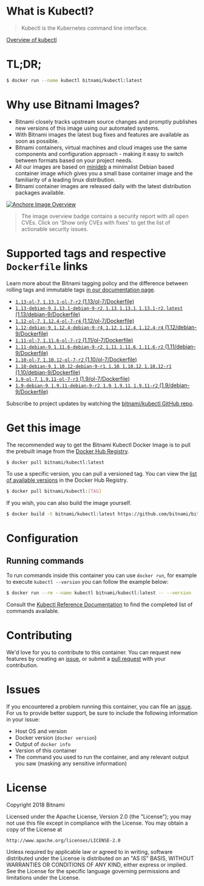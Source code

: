 
# What is Kubectl?

> Kubectl is the Kubernetes command line interface.

[Overview of kubectl](https://kubernetes.io/docs/reference/kubectl/overview/)

# TL;DR;

```bash
$ docker run --name kubectl bitnami/kubectl:latest
```

# Why use Bitnami Images?

* Bitnami closely tracks upstream source changes and promptly publishes new versions of this image using our automated systems.
* With Bitnami images the latest bug fixes and features are available as soon as possible.
* Bitnami containers, virtual machines and cloud images use the same components and configuration approach - making it easy to switch between formats based on your project needs.
* All our images are based on [minideb](https://github.com/bitnami/minideb) a minimalist Debian based container image which gives you a small base container image and the familiarity of a leading linux distribution.
* Bitnami container images are released daily with the latest distribution packages available.

[![Anchore Image Overview](https://anchore.io/service/badges/image/d78d91421e4ccd244f2d91414ea8261cca8468562ae55ab5d184a3739a3cebc5)](https://anchore.io/image/dockerhub/bitnami%2Fkubectl%3Alatest#security)

> The image overview badge contains a security report with all open CVEs. Click on 'Show only CVEs with fixes' to get the list of actionable security issues.

# Supported tags and respective `Dockerfile` links

Learn more about the Bitnami tagging policy and the difference between rolling tags and immutable tags [in our documentation page](https://docs.bitnami.com/containers/how-to/understand-rolling-tags-containers/).


* [`1.13-ol-7`, `1.13.1-ol-7-r2` (1.13/ol-7/Dockerfile)](https://github.com/bitnami/bitnami-docker-kubectl/blob/1.13.1-ol-7-r2/1.13/ol-7/Dockerfile)
* [`1.13-debian-9`, `1.13.1-debian-9-r2`, `1.13`, `1.13.1`, `1.13.1-r2`, `latest` (1.13/debian-9/Dockerfile)](https://github.com/bitnami/bitnami-docker-kubectl/blob/1.13.1-debian-9-r2/1.13/debian-9/Dockerfile)
* [`1.12-ol-7`, `1.12.4-ol-7-r4` (1.12/ol-7/Dockerfile)](https://github.com/bitnami/bitnami-docker-kubectl/blob/1.12.4-ol-7-r4/1.12/ol-7/Dockerfile)
* [`1.12-debian-9`, `1.12.4-debian-9-r4`, `1.12`, `1.12.4`, `1.12.4-r4` (1.12/debian-9/Dockerfile)](https://github.com/bitnami/bitnami-docker-kubectl/blob/1.12.4-debian-9-r4/1.12/debian-9/Dockerfile)
* [`1.11-ol-7`, `1.11.6-ol-7-r2` (1.11/ol-7/Dockerfile)](https://github.com/bitnami/bitnami-docker-kubectl/blob/1.11.6-ol-7-r2/1.11/ol-7/Dockerfile)
* [`1.11-debian-9`, `1.11.6-debian-9-r2`, `1.11`, `1.11.6`, `1.11.6-r2` (1.11/debian-9/Dockerfile)](https://github.com/bitnami/bitnami-docker-kubectl/blob/1.11.6-debian-9-r2/1.11/debian-9/Dockerfile)
* [`1.10-ol-7`, `1.10.12-ol-7-r2` (1.10/ol-7/Dockerfile)](https://github.com/bitnami/bitnami-docker-kubectl/blob/1.10.12-ol-7-r2/1.10/ol-7/Dockerfile)
* [`1.10-debian-9`, `1.10.12-debian-9-r1`, `1.10`, `1.10.12`, `1.10.12-r1` (1.10/debian-9/Dockerfile)](https://github.com/bitnami/bitnami-docker-kubectl/blob/1.10.12-debian-9-r1/1.10/debian-9/Dockerfile)
* [`1.9-ol-7`, `1.9.11-ol-7-r3` (1.9/ol-7/Dockerfile)](https://github.com/bitnami/bitnami-docker-kubectl/blob/1.9.11-ol-7-r3/1.9/ol-7/Dockerfile)
* [`1.9-debian-9`, `1.9.11-debian-9-r2`, `1.9`, `1.9.11`, `1.9.11-r2` (1.9/debian-9/Dockerfile)](https://github.com/bitnami/bitnami-docker-kubectl/blob/1.9.11-debian-9-r2/1.9/debian-9/Dockerfile)

Subscribe to project updates by watching the [bitnami/kubectl GitHub repo](https://github.com/bitnami/bitnami-docker-kubectl).

# Get this image

The recommended way to get the Bitnami Kubectl Docker Image is to pull the prebuilt image from the [Docker Hub Registry](https://hub.docker.com/r/bitnami/kubectl).

```bash
$ docker pull bitnami/kubectl:latest
```

To use a specific version, you can pull a versioned tag. You can view the [list of available versions](https://hub.docker.com/r/bitnami/kubectl/tags/) in the Docker Hub Registry.

```bash
$ docker pull bitnami/kubectl:[TAG]
```

If you wish, you can also build the image yourself.

```bash
$ docker build -t bitnami/kubectl:latest https://github.com/bitnami/bitnami-docker-kubectl.git
```

# Configuration

## Running commands

To run commands inside this container you can use `docker run`, for example to execute `kubectl --version` you can follow the example below:

```bash
$ docker run --rm --name kubectl bitnami/kubectl:latest -- --version
```

Consult the [Kubectl Reference Documentation](https://kubernetes.io/docs/reference/generated/kubectl/kubectl-commands) to find the completed list of commands available.

# Contributing

We'd love for you to contribute to this container. You can request new features by creating an [issue](https://github.com/bitnami/bitnami-docker-kubectl/issues), or submit a [pull request](https://github.com/bitnami/bitnami-docker-kubectl/pulls) with your contribution.

# Issues

If you encountered a problem running this container, you can file an [issue](https://github.com/bitnami/bitnami-docker-kubectl/issues). For us to provide better support, be sure to include the following information in your issue:

- Host OS and version
- Docker version (`docker version`)
- Output of `docker info`
- Version of this container
- The command you used to run the container, and any relevant output you saw (masking any sensitive information)

# License

Copyright 2018 Bitnami

Licensed under the Apache License, Version 2.0 (the "License");
you may not use this file except in compliance with the License.
You may obtain a copy of the License at

    http://www.apache.org/licenses/LICENSE-2.0

Unless required by applicable law or agreed to in writing, software
distributed under the License is distributed on an "AS IS" BASIS,
WITHOUT WARRANTIES OR CONDITIONS OF ANY KIND, either express or implied.
See the License for the specific language governing permissions and
limitations under the License.
